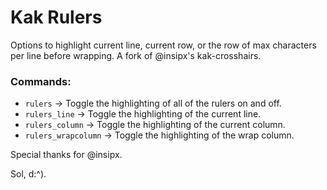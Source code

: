 # Kak Rulers


Options to highlight current line, current row, or the row of max characters per line before wrapping. A fork of @insipx's kak-crosshairs.

### Commands:
- `rulers` -> Toggle the highlighting of all of the rulers on and off.
- `rulers_line` -> Toggle the highlighting of the current line.
- `rulers_column` ->  Toggle the highlighting of the current column.
- `rulers_wrapcolumn` -> Toggle the highlighting of the wrap column. 

Special thanks for @insipx.

Sol, d:^).

